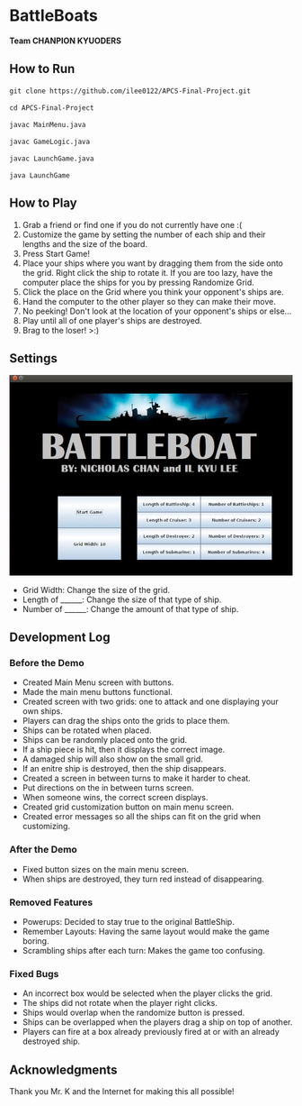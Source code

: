 # BattleBoats
**Team CHANPION KYUODERS**

## How to Run
```
git clone https://github.com/ilee0122/APCS-Final-Project.git
```
```
cd APCS-Final-Project
```
```
javac MainMenu.java
```
```
javac GameLogic.java
```
```
javac LaunchGame.java
```
```
java LaunchGame
```

## How to Play
1. Grab a friend or find one if you do not currently have one :(
2. Customize the game by setting the number of each ship and their lengths and the size of the board.
3. Press Start Game!
4. Place your ships where you want by dragging them from the side onto the grid.  Right click the ship to rotate it.  If you are too lazy, have the computer place the ships for you by pressing Randomize Grid.
5. Click the place on the Grid where you think your opponent's ships are.
6. Hand the computer to the other player so they can make their move.
7. No peeking! Don't look at the location of your opponent's ships or else...
8. Play until all of one player's ships are destroyed.
9. Brag to the loser! >:)

## Settings
![Battle Boat Main Menu](https://github.com/ilee0122/APCS-Final-Project/blob/master/BattleBoatMainMenu.jpeg)
- Grid Width: Change the size of the grid.
- Length of ______: Change the size of that type of ship.
- Number of ______: Change the amount of that type of ship.


## Development Log
### Before the Demo
- Created Main Menu screen with buttons.
- Made the main menu buttons functional.
- Created screen with two grids: one to attack and one displaying your own ships.
- Players can drag the ships onto the grids to place them.
- Ships can be rotated when placed.
- Ships can be randomly placed onto the grid.
- If a ship piece is hit, then it displays the correct image.
- A damaged ship will also show on the small grid.
- If an enitre ship is destroyed, then the ship disappears.
- Created a screen in between turns to make it harder to cheat.
- Put directions on the in between turns screen.
- When someone wins, the correct screen displays.
- Created grid customization button on main menu screen. 
- Created error messages so all the ships can fit on the grid when customizing. 

### After the Demo
- Fixed button sizes on the main menu screen.
- When ships are destroyed, they turn red instead of disappearing.

### Removed Features
- Powerups: Decided to stay true to the original BattleShip.
- Remember Layouts: Having the same layout would make the game boring.
- Scrambling ships after each turn: Makes the game too confusing.

### Fixed Bugs
- An incorrect box would be selected when the player clicks the grid.
- The ships did not rotate when the player right clicks.
- Ships would overlap when the randomize button is pressed.
- Ships can be overlapped when the players drag a ship on top of another.
- Players can fire at a box already previously fired at or with an already destroyed ship. 

## Acknowledgments 
Thank you Mr. K and the Internet for making this all possible!
 
